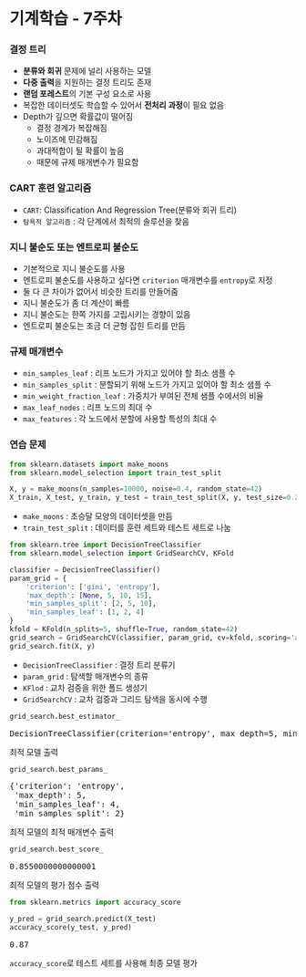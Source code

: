 # 기계학습 - 7주차

### 결정 트리

- **분류와 회귀** 문제에 널리 사용하는 모델
- **다중 출력**을 지원하는 결정 트리도 존재
- **랜덤 포레스트**의 기본 구성 요소로 사용
- 복잡한 데이터셋도 학습할 수 있어서 **전처리 과정**이 필요 없음
- Depth가 깊으면 확률값이 떨어짐
  - 결정 경계가 복잡해짐
  - 노이즈에 민감해짐
  - 과대적합이 될 확률이 높음
  - 때문에 규제 매개변수가 필요함

### CART 훈련 알고리즘

- `CART`: Classification And Regression Tree(분류와 회귀 트리)
- `탐욕적 알고리즘` : 각 단계에서 최적의 솔루션을 찾음

### 지니 불순도 또는 엔트로피 불순도

- 기본적으로 지니 불순도를 사용
- 엔트로피 불순도를 사용하고 싶다면 `criterion` 매개변수를 `entropy`로 지정
- 둘 다 큰 차이가 없어서 비슷한 트리를 만들어줌
- 지니 불순도가 좀 더 계산이 빠름
- 지니 불순도는 한쪽 가지를 고립시키는 경향이 있음
- 엔트로피 불순도는 조금 더 균형 잡힌 트리를 만듬

### 규제 매개변수

- `min_samples_leaf` : 리프 노드가 가지고 있어야 할 최소 샘플 수
- `min_samples_split` : 분할되기 위해 노드가 가지고 있어야 할 최소 샘플 수
- `min_weight_fraction_leaf` : 가중치가 부여된 전체 샘플 수에서의 비율
- `max_leaf_nodes` : 리프 노드의 최대 수
- `max_features` : 각 노드에서 분할에 사용할 특성의 최대 수

### 연습 문제

```python
from sklearn.datasets import make_moons
from sklearn.model_selection import train_test_split

X, y = make_moons(n_samples=10000, noise=0.4, random_state=42)
X_train, X_test, y_train, y_test = train_test_split(X, y, test_size=0.2, random_state=42)
```

- `make_moons` : 초승달 모양의 데이터셋을 만듬
- `train_test_split` : 데이터를 훈련 세트와 테스트 세트로 나눔

```python
from sklearn.tree import DecisionTreeClassifier
from sklearn.model_selection import GridSearchCV, KFold

classifier = DecisionTreeClassifier()
param_grid = {
    'criterion': ['gini', 'entropy'],
    'max_depth': [None, 5, 10, 15],
    'min_samples_split': [2, 5, 10],
    'min_samples_leaf': [1, 2, 4]
}
kfold = KFold(n_splits=5, shuffle=True, random_state=42)
grid_search = GridSearchCV(classifier, param_grid, cv=kfold, scoring='accuracy')
grid_search.fit(X, y)
```

- `DecisionTreeClassifier` : 결정 트리 분류기
- `param_grid` : 탐색할 매개변수의 종류
- `KFlod` : 교차 검증을 위한 폴드 생성기
- `GridSearchCV` : 교차 검증과 그리드 탐색을 동시에 수행

```python
grid_search.best_estimator_
```

<pre>
DecisionTreeClassifier(criterion='entropy', max_depth=5, min_samples_leaf=4)
</pre>

최적 모델 출력

```python
grid_search.best_params_
```

<pre>
{'criterion': 'entropy',
 'max_depth': 5,
 'min_samples_leaf': 4,
 'min_samples_split': 2}
</pre>

최적 모델의 최적 매개변수 출력

```python
grid_search.best_score_
```

<pre>
0.8550000000000001
</pre>

최적 모델의 평가 점수 출력

```python
from sklearn.metrics import accuracy_score

y_pred = grid_search.predict(X_test)
accuracy_score(y_test, y_pred)
```

<pre>
0.87
</pre>

`accuracy_score`로 테스트 세트를 사용해 최종 모델 평가
